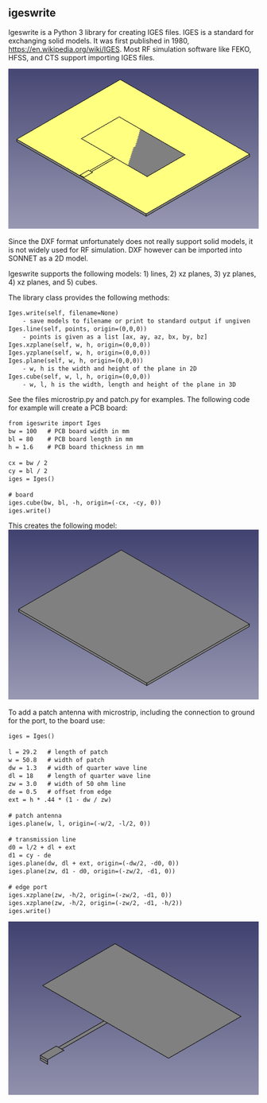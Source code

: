
## igeswrite

Igeswrite is a Python 3 library for creating
IGES files.  IGES is a standard for exchanging solid models.
It was first published in 1980,
https://en.wikipedia.org/wiki/IGES.  Most RF simulation
software like FEKO, HFSS, and CTS support importing
IGES files.   

![Image of a patch antenna](antenna.png)

Since the DXF format unfortunately does not really support
solid models, it is not widely used for RF simulation.
DXF however can be imported into SONNET as a 2D model.

Igeswrite supports the following models: 1) lines,
2) xz planes, 3) yz planes, 4) xz planes, and 5) cubes.

The library class provides the following methods:

```
Iges.write(self, filename=None)
    - save models to filename or print to standard output if ungiven
Iges.line(self, points, origin=(0,0,0))
    - points is given as a list [ax, ay, az, bx, by, bz]
Iges.xzplane(self, w, h, origin=(0,0,0))
Iges.yzplane(self, w, h, origin=(0,0,0))
Iges.plane(self, w, h, origin=(0,0,0))
    - w, h is the width and height of the plane in 2D
Iges.cube(self, w, l, h, origin=(0,0,0))
    - w, l, h is the width, length and height of the plane in 3D
```

See the files microstrip.py and patch.py for examples.
The following code for example will create a PCB board:


```
from igeswrite import Iges
bw = 100   # PCB board width in mm
bl = 80    # PCB board length in mm
h = 1.6    # PCB board thickness in mm

cx = bw / 2
cy = bl / 2
iges = Iges()

# board
iges.cube(bw, bl, -h, origin=(-cx, -cy, 0))
iges.write()
```

This creates the following model:
![Image of a PCB board](board.png)


To add a patch antenna with microstrip, including the connection 
to ground for the port, to the board use:

```
iges = Iges()

l = 29.2   # length of patch
w = 50.8   # width of patch
dw = 1.3   # width of quarter wave line
dl = 18    # length of quarter wave line
zw = 3.0   # width of 50 ohm line
de = 0.5   # offset from edge
ext = h * .44 * (1 - dw / zw) 

# patch antenna
iges.plane(w, l, origin=(-w/2, -l/2, 0))

# transmission line
d0 = l/2 + dl + ext
d1 = cy - de
iges.plane(dw, dl + ext, origin=(-dw/2, -d0, 0))
iges.plane(zw, d1 - d0, origin=(-zw/2, -d1, 0))

# edge port
iges.xzplane(zw, -h/2, origin=(-zw/2, -d1, 0))
iges.xzplane(zw, -h/2, origin=(-zw/2, -d1, -h/2))
iges.write()
```

![Image of the copper from a patch antenna](copper.png)
